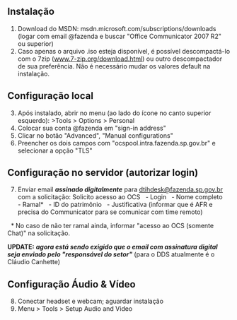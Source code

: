 ## Instalação
1) Download do MSDN: msdn.microsoft.com/subscriptions/downloads (logar com email @fazenda e buscar "Office Communicator 2007 R2" ou superior)
2) Caso apenas o arquivo .iso esteja disponível, é possível descompactá-lo com o 7zip (www.7-zip.org/download.html) ou outro descompactador de sua preferência. Não é necessário mudar os valores default na instalação.
 
## Configuração local
3) Após instalado, abrir no menu (ao lado do ícone no canto superior esquerdo): >Tools > Options > Personal
4) Colocar sua conta @fazenda em "sign-in address"
5) Clicar no botão "Advanced", "Manual configurations" 
6) Preencher os dois campos com "ocspool.intra.fazenda.sp.gov.br" e selecionar a opção "TLS"
 
 
## Configuração no servidor (autorizar login)
7) Enviar email _**assinado digitalmente**_ para dtihdesk@fazenda.sp.gov.br com a solicitação:
Solicito acesso ao OCS
&nbsp; - Login
&nbsp; - Nome completo
&nbsp; - Ramal*
&nbsp; - ID do patrimônio
&nbsp; - Justificativa (informar que é AFR e precisa do Communicator para se comunicar com time remoto)
 
&nbsp; * No caso de não ter ramal ainda, informar "acesso ao OCS (somente Chat)" na solicitação.
 
**UPDATE:** _**agora está sendo exigido que o email com assinatura digital seja enviado pelo "responsável do setor"**_ (para o DDS atualmente é o Cláudio Canhette)
 
## Configuração Áudio & Vídeo
8) Conectar headset e webcam; aguardar instalação
9) Menu > Tools > Setup Audio and Video